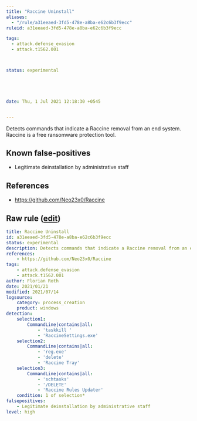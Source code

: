 ```yaml
---
title: "Raccine Uninstall"
aliases:
  - "/rule/a31eeaed-3fd5-478e-a8ba-e62c6b3f9ecc"
ruleid: a31eeaed-3fd5-478e-a8ba-e62c6b3f9ecc

tags:
  - attack.defense_evasion
  - attack.t1562.001



status: experimental





date: Thu, 1 Jul 2021 12:18:30 +0545


---
```


Detects commands that indicate a Raccine removal from an end system. Raccine is a free ransomware protection tool.

<!--more-->


## Known false-positives

* Legitimate deinstallation by administrative staff



## References

* https://github.com/Neo23x0/Raccine


## Raw rule ([edit](https://github.com/SigmaHQ/sigma/edit/master/rules/windows/process_creation/proc_creation_win_susp_disable_raccine.yml))
```yaml
title: Raccine Uninstall
id: a31eeaed-3fd5-478e-a8ba-e62c6b3f9ecc
status: experimental
description: Detects commands that indicate a Raccine removal from an end system. Raccine is a free ransomware protection tool. 
references:
    - https://github.com/Neo23x0/Raccine
tags:
    - attack.defense_evasion
    - attack.t1562.001
author: Florian Roth 
date: 2021/01/21
modified: 2021/07/14
logsource:
    category: process_creation
    product: windows
detection:
    selection1:
        CommandLine|contains|all:
            - 'taskkill '
            - 'RaccineSettings.exe'
    selection2:
        CommandLine|contains|all:
            - 'reg.exe'
            - 'delete'
            - 'Raccine Tray'
    selection3:
        CommandLine|contains|all:
            - 'schtasks'
            - '/DELETE'
            - 'Raccine Rules Updater'
    condition: 1 of selection*
falsepositives:
    - Legitimate deinstallation by administrative staff
level: high

```
